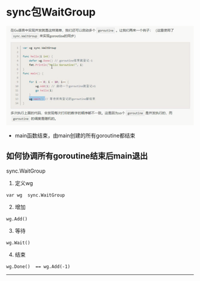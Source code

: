 # sync包WaitGroup

![20201114_125530_33](image/20201114_125530_33.png)

* main函数结束，由main创建的所有goroutine都结束

## 如何协调所有goroutine结束后main退出

sync.WaitGroup

1. 定义wg

```
var wg  sync.WaitGroup
```

2. 增加

```
wg.Add()
```

3. 等待

```
wg.Wait()
```

4. 结束

```
wg.Done()  == wg.Add(-1)
```





---
